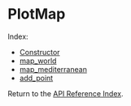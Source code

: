 # PlotMap

Index:

* [Constructor](__init__.md)
* [map_world](map_world.md)
* [map_mediterranean](map_mediterranean.md)
* [add_point](add_point.md)

Return to the [API Reference Index](index_api_reference.md).
